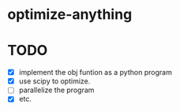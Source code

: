 # optimize-anything

# TODO
- [x] implement the obj funtion as a python program
- [x] use scipy to optimize.
- [ ] parallelize the program 
- [x] etc.
